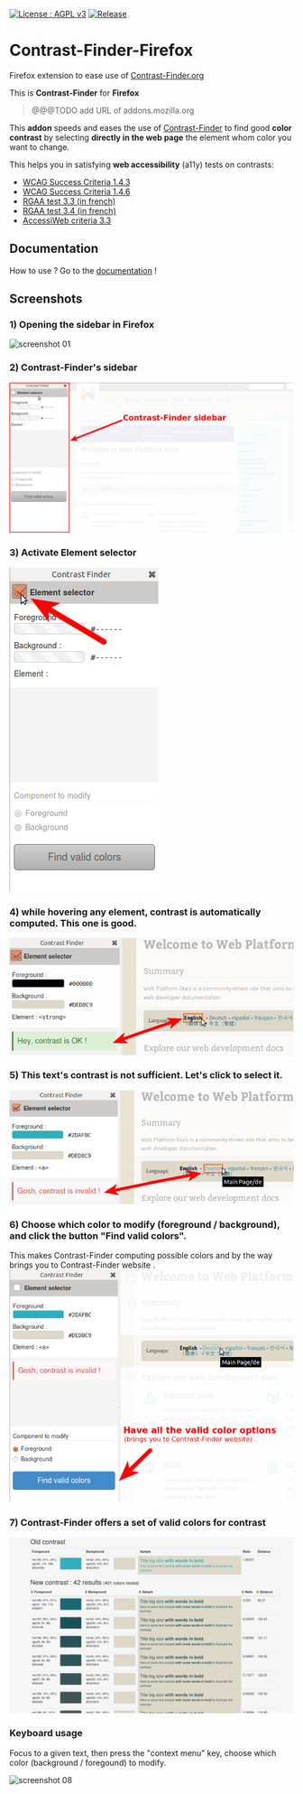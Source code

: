 [![License : AGPL v3](https://img.shields.io/badge/License-AGPL3-blue.svg)](LICENSE) 
[![Release](https://img.shields.io/github/release/asqatasun/Contrast-Finder-Firefox.svg)](https://github.com/Asqatasun/Contrast-Finder-Firefox/releases/latest)

# Contrast-Finder-Firefox

Firefox extension to ease use of [Contrast-Finder.org](https://contrast-finder.org) 

This is **Contrast-Finder** for **Firefox**
> @@@TODO add URL of addons.mozilla.org
 
This **addon** speeds and eases the use of [Contrast-Finder](https://app.contrast-finder.org) 
to find good **color contrast** by selecting **directly in the web page** 
the element whom color you want to change. 

This helps you in satisfying **web accessibility** (a11y) tests on contrasts:

* [WCAG Success Criteria 1.4.3](http://www.w3.org/TR/WCAG20/#visual-audio-contrast-contrast)
* [WCAG Success Criteria 1.4.6](http://www.w3.org/TR/WCAG20/#visual-audio-contrast7)
* [RGAA test 3.3 (in french)](http://references.modernisation.gouv.fr/rgaa-accessibilite/criteres.html#crit-3-3)
* [RGAA test 3.4 (in french)](http://references.modernisation.gouv.fr/rgaa-accessibilite/criteres.html#crit-3-4)
* [AccessiWeb criteria 3.3](http://www.accessiweb.org/index.php/accessiweb-22-english-version.html#crit-3-3)



## Documentation
How to use ? Go to the [documentation](docs/en/) !


## Screenshots

### 1) Opening the sidebar in Firefox

![screenshot 01](docs/en/Images/Contrast-Finder_01_open_sidebar.png)

### 2) Contrast-Finder's sidebar

![screenshot 02](docs/en/Images/Contrast-Finder_02_sidebar_opened.png)

### 3) Activate Element selector

![screenshot 03](docs/en/Images/Contrast-Finder_03_Element%20Selector.png)

### 4) while hovering any element, contrast is automatically computed. This one is good.

![screenshot 04](docs/en/Images/Contrast-Finder_04_Contrast_already_OK.png)

### 5) This text's contrast is not sufficient. Let's click to select it.

![screenshot 05](docs/en/Images/Contrast-Finder_05_Contrast_Invalid.png)

### 6) Choose which color to modify (foreground / background), and click the button "Find valid colors".

This makes Contrast-Finder computing possible colors and by the way brings you to Contrast-Finder website
.
![screenshot 06](docs/en/Images/Contrast-Finder_06_Find_valid_colors.png	)

### 7) Contrast-Finder offers a set of valid colors for contrast

![screenshot 07](docs/en/Images/Contrast-Finder_07_Valid_colors_scheme.png	)

### Keyboard usage

Focus to a given text, then press the "context menu" key, choose which color (background / foregound) to modify.

![screenshot 08](docs/en/Images/Asqatasun_Contrast-Finder_on_Bootstrap_green_label_1_right_clic.png)

